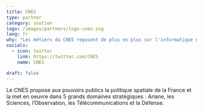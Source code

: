 ```yaml
---
title: CNES
type: partner
category: soutien
logo: /images/partners/logo-cnes.svg
lang: fr
why: "Les métiers du CNES reposent de plus en plus sur l'informatique et le développement logiciel, que ce soit pour les logiciels bord ou les traitements au sol. Ces derniers utilisent de plus en plus les technologies issues du Big Data et du Machine Learning."
socials:
  - icon: twitter
    link: https://twitter.com/CNES
    name: CNES

draft: false
---
```

Le CNES propose aux pouvoirs publics la politique spatiale de la France et la met en oeuvre dans 5 grands domaines stratégiques : Ariane, les Sciences, l’Observation, les Télécommunications et la Défense.
